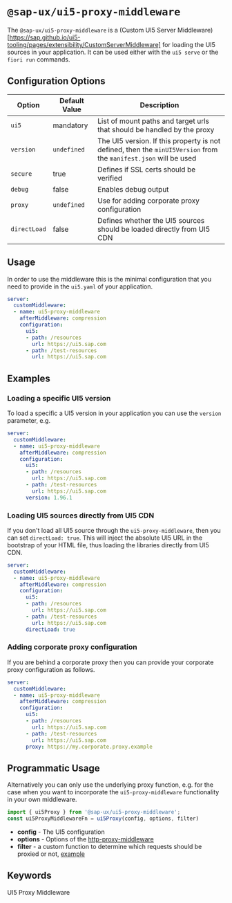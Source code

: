 #  `@sap-ux/ui5-proxy-middleware`

The `@sap-ux/ui5-proxy-middleware` is a (Custom UI5 Server Middleware)[https://sap.github.io/ui5-tooling/pages/extensibility/CustomServerMiddleware] for loading the UI5 sources in your application. It can be used either with the `ui5 serve` or the `fiori run` commands.

## Configuration Options
| Option       | Default Value | Description |
| ------------ | ------------- | ----------- |
| `ui5`        | mandatory     | List of mount paths and target urls that should be handled by the proxy |
| `version`    | `undefined`   | The UI5 version. If this property is not defined, then the `minUI5Version` from the `manifest.json` will be used |
| `secure`     | true          | Defines if SSL certs should be verified |
| `debug`      | false         | Enables debug output |
| `proxy`      | `undefined`   | Use for adding corporate proxy configuration |
| `directLoad` | false         | Defines whether the UI5 sources should be loaded directly from UI5 CDN |

## Usage
In order to use the middleware this is the minimal configuration that you need to provide in the `ui5.yaml` of your application.

```Yaml
server:
  customMiddleware:
  - name: ui5-proxy-middleware
    afterMiddleware: compression
    configuration:
      ui5:
      - path: /resources
        url: https://ui5.sap.com
      - path: /test-resources
        url: https://ui5.sap.com
```

## Examples
### Loading a specific UI5 version
To load a specific a UI5 version in your application you can use the `version` parameter, e.g.

```Yaml
server:
  customMiddleware:
  - name: ui5-proxy-middleware
    afterMiddleware: compression
    configuration:
      ui5:
      - path: /resources
        url: https://ui5.sap.com
      - path: /test-resources
        url: https://ui5.sap.com
      version: 1.96.1
```

### Loading UI5 sources directly from UI5 CDN
If you don't load all UI5 source through the `ui5-proxy-middleware`, then you can set `directLoad: true`. This will inject the absolute UI5 URL in the bootstrap of your HTML file, thus loading the libraries directly from UI5 CDN.

```Yaml
server:
  customMiddleware:
  - name: ui5-proxy-middleware
    afterMiddleware: compression
    configuration:
      ui5:
      - path: /resources
        url: https://ui5.sap.com
      - path: /test-resources
        url: https://ui5.sap.com
      directLoad: true
```

### Adding corporate proxy configuration
If you are behind a corporate proxy then you can provide your corporate proxy configuration as follows.

```Yaml
server:
  customMiddleware:
  - name: ui5-proxy-middleware
    afterMiddleware: compression
    configuration:
      ui5:
      - path: /resources
        url: https://ui5.sap.com
      - path: /test-resources
        url: https://ui5.sap.com
      proxy: https://my.corporate.proxy.example
```

## Programmatic Usage
Alternatively you can only use the underlying proxy function, e.g. for the case when you want to incorporate the `ui5-proxy-middleware` functionality in your own middleware.

```Typescript
import { ui5Proxy } from '@sap-ux/ui5-proxy-middleware';
const ui5ProxyMiddlewareFn = ui5Proxy(config, options, filter)
```
- **config** - The UI5 configuration
- **options** - Options of the [http-proxy-middleware](https://www.npmjs.com/package/http-proxy-middleware#options)
- **filter** - a custom function to determine which requests should be proxied or not, [example](https://www.npmjs.com/package/http-proxy-middleware#context-matching)

## Keywords
UI5 Proxy Middleware
